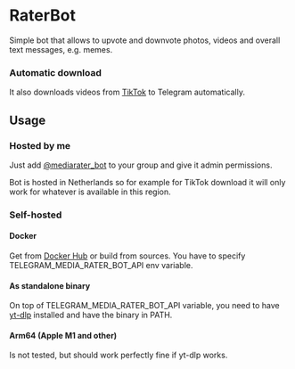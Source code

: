 # RaterBot
Simple bot that allows to upvote and downvote photos, videos and overall text messages, e.g. memes.

### Automatic download
It also downloads videos from [TikTok](https://www.tiktok.com/) to Telegram automatically.

## Usage
### Hosted by me
Just add [@mediarater_bot](https://t.me/mediarater_bot) to your group and give it admin permissions.

Bot is hosted in Netherlands so for example for TikTok download it will only work for whatever is available in this region.

### Self-hosted
#### Docker
Get from [Docker Hub](https://hub.docker.com/repository/docker/tiraelsedai/raterbot) or build from sources.
You have to specify TELEGRAM_MEDIA_RATER_BOT_API env variable.

#### As standalone binary
On top of TELEGRAM_MEDIA_RATER_BOT_API variable, you need to have [yt-dlp](https://github.com/yt-dlp/yt-dlp) installed and have the binary in PATH.

#### Arm64 (Apple M1 and other)
Is not tested, but should work perfectly fine if yt-dlp works.
